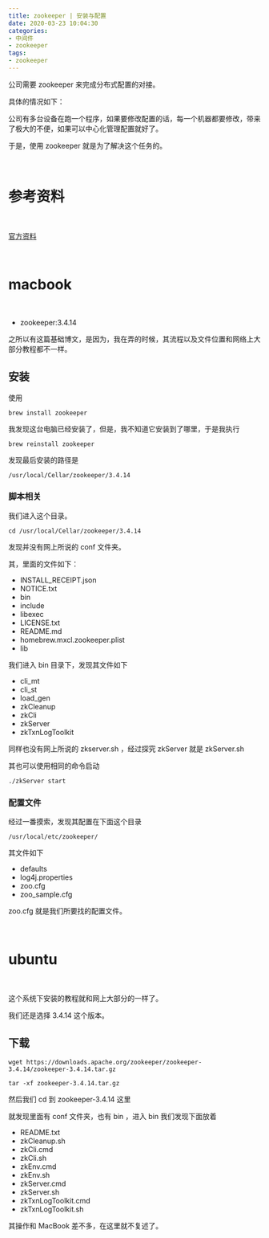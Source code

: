 ```yaml
---
title: zookeeper | 安装与配置
date: 2020-03-23 10:04:30
categories:
- 中间件
- zookeeper
tags:
- zookeeper
---
```

公司需要 zookeeper 来完成分布式配置的对接。

具体的情况如下：

公司有多台设备在跑一个程序，如果要修改配置的话，每一个机器都要修改，带来了极大的不便，如果可以中心化管理配置就好了。

于是，使用 zookeeper 就是为了解决这个任务的。

<!-- more -->

<br/>

# 参考资料

<br/>

[官方资料](https://zookeeper.apache.org/doc/r3.4.14/index.html)

<br/>

# macbook

<br/>

- zookeeper:3.4.14

之所以有这篇基础博文，是因为，我在弄的时候，其流程以及文件位置和网络上大部分教程都不一样。

## 安装

使用 

	brew install zookeeper

我发现这台电脑已经安装了，但是，我不知道它安装到了哪里，于是我执行

	brew reinstall zookeeper

发现最后安装的路径是

	/usr/local/Cellar/zookeeper/3.4.14

### 脚本相关

我们进入这个目录。

	cd /usr/local/Cellar/zookeeper/3.4.14

发现并没有网上所说的 conf 文件夹。

其，里面的文件如下：

- INSTALL_RECEIPT.json
- NOTICE.txt
- bin
- include
- libexec
- LICENSE.txt
- README.md
- homebrew.mxcl.zookeeper.plist	
- lib

我们进入 bin 目录下，发现其文件如下

- cli_mt
- cli_st
- load_gen
- zkCleanup
- zkCli
- zkServer
- zkTxnLogToolkit

同样也没有网上所说的 zkserver.sh ，经过探究 zkServer 就是 zkServer.sh

其也可以使用相同的命令启动

	./zkServer start

### 配置文件

经过一番摸索，发现其配置在下面这个目录

	/usr/local/etc/zookeeper/

其文件如下

- defaults
- log4j.properties
- zoo.cfg
- zoo_sample.cfg

zoo.cfg 就是我们所要找的配置文件。

<br/>

# ubuntu

<br/>

这个系统下安装的教程就和网上大部分的一样了。

我们还是选择 3.4.14 这个版本。

## 下载

	wget https://downloads.apache.org/zookeeper/zookeeper-3.4.14/zookeeper-3.4.14.tar.gz

	tar -xf zookeeper-3.4.14.tar.gz

然后我们 cd 到 zookeeper-3.4.14 这里

就发现里面有 conf 文件夹，也有 bin ，进入 bin 我们发现下面放着

- README.txt
- zkCleanup.sh
- zkCli.cmd
- zkCli.sh
- zkEnv.cmd
- zkEnv.sh
- zkServer.cmd
- zkServer.sh
- zkTxnLogToolkit.cmd
- zkTxnLogToolkit.sh

其操作和 MacBook 差不多，在这里就不复述了。
